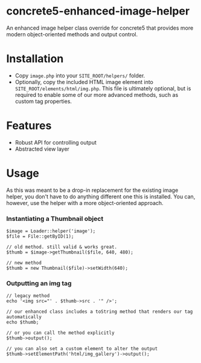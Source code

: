 concrete5-enhanced-image-helper
===============================

An enhanced image helper class override for concrete5 that provides more modern object-oriented methods and output control.

# Installation
- Copy `image.php` into your `SITE_ROOT/helpers/` folder.
- Optionally, copy the included HTML image element into `SITE_ROOT/elements/html/img.php`. This file is ultimately optional, but is required to enable some of our more advanced methods, such as custom tag properties.

# Features
- Robust API for controlling output
- Abstracted view layer

# Usage
As this was meant to be a drop-in replacement for the existing image helper, you don't have to do anything different one this is installed. You can, however, use the helper with a more object-oriented approach.

### Instantiating a Thumbnail object
```
$image = Loader::helper('image');
$file = File::getByID(1);

// old method. still valid & works great.
$thumb = $image->getThumbnail($file, 640, 480);

// new method 
$thumb = new Thumbnail($file)->setWidth(640);
```

### Outputting an img tag
```
// legacy method
echo '<img src="' . $thumb->src . '" />';

// our enhanced class includes a toString method that renders our tag automatically
echo $thumb;

// or you can call the method explicitly
$thumb->output();

// you can also set a custom element to alter the output
$thumb->setElementPath('html/img_gallery')->output();
```